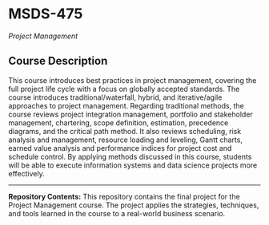 # MSDS-475
*Project Management*

## Course Description
This course introduces best practices in project management, covering the full project life cycle with a focus on globally accepted standards. The course introduces traditional/waterfall, hybrid, and iterative/agile approaches to project management. Regarding traditional methods, the course reviews project integration management, portfolio and stakeholder management, chartering, scope definition, estimation, precedence diagrams, and the critical path method. It also reviews scheduling, risk analysis and management, resource loading and leveling, Gantt charts, earned value analysis and performance indices for project cost and schedule control. By applying methods discussed in this course, students will be able to execute information systems and data science projects more effectively.

---

**Repository Contents:**
This repository contains the final project for the Project Management course. The project applies the strategies, techniques, and tools learned in the course to a real-world business scenario.
